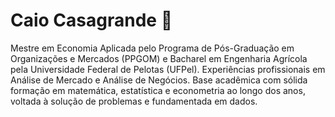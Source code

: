 # Caio Casagrande 👋

Mestre em Economia Aplicada pelo Programa de Pós-Graduação em Organizações e Mercados (PPGOM) e Bacharel em Engenharia Agrícola pela Universidade Federal de Pelotas (UFPel). Experiências profissionais em Análise de Mercado e Análise de Negócios. Base acadêmica com sólida formação em matemática, estatística e econometria ao longo dos anos, voltada à solução de problemas e fundamentada em dados.


<!--
**caiocasagrande/caiocasagrande** is a ✨ _special_ ✨ repository because its `README.md` (this file) appears on your GitHub profile.

Here are some ideas to get you started:

- 🔭 I’m currently working on ...
- 🌱 I’m currently learning ...
- 👯 I’m looking to collaborate on ...
- 🤔 I’m looking for help with ...
- 💬 Ask me about ...
- 📫 Entre em contato comigo 
- 😄 Pronouns: ...
- ⚡ Fun fact: ...
-->
